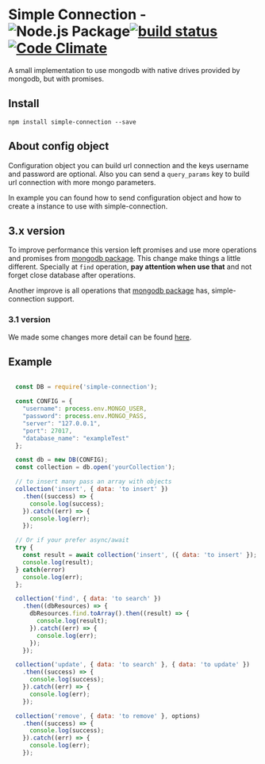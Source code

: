 # Simple Connection - ![Node.js Package](https://github.com/flpms/simple-connection/workflows/Node.js%20Package/badge.svg?branch=develop)[![build status](https://secure.travis-ci.org/flpms/simple-connection.png)](http://travis-ci.org/flpms/simple-connection) [![Code Climate](https://codeclimate.com/github/flpms/simple-connection/badges/gpa.svg)](https://codeclimate.com/github/flpms/simple-connection)

A small implementation to use mongodb with native drives provided by mongodb, but with promises.

## Install

`npm install simple-connection --save`

## About config object

Configuration object you can build url connection and the keys username and password are optional. Also you can send a `query_params` key to build url connection with more mongo parameters.

In example you can found how to send configuration object and how to create a instance to use with simple-connection.

## 3.x version

To improve performance this version left promises and use more operations and promises from [mongodb package](https://www.npmjs.com/package/mongodb). This change make things a little different. Specially at `find` operation, **pay attention when use that** and not forget close database after operations.

Another improve is all operations that [mongodb package](https://www.npmjs.com/package/mongodb) has, simple-connection support.

### 3.1 version

We made some changes more detail can be found [here](https://flpms.me/simple-connection-3-1/).

## Example

```` javascript

  const DB = require('simple-connection');

  const CONFIG = {
    "username": process.env.MONGO_USER,
    "password": process.env.MONGO_PASS,
    "server": "127.0.0.1",
    "port": 27017,
    "database_name": "exampleTest"
  };

  const db = new DB(CONFIG);
  const collection = db.open('yourCollection');

  // to insert many pass an array with objects
  collection('insert', { data: 'to insert' })
    .then((success) => {
      console.log(success);
    }).catch((err) => {
      console.log(err);
    });

  // Or if your prefer async/await
  try {
    const result = await collection('insert', ({ data: 'to insert' });
    console.log(result);
  } catch(error)
    console.log(err);
  };

  collection('find', { data: 'to search' })
    .then((dbResources) => {
      dbResources.find.toArray().then((result) => {
        console.log(result);
      }).catch((err) => {
        console.log(err);
      });
    });

  collection('update', { data: 'to search' }, { data: 'to update' })
    .then((success) => {
      console.log(success);
    }).catch((err) => {
      console.log(err);
    });

  collection('remove', { data: 'to remove' }, options)
    .then((success) => {
      console.log(success);
    }).catch((err) => {
      console.log(err);
    });

````
